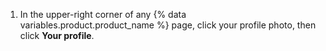 1. In the upper-right corner of any {% data variables.product.product_name %} page, click your profile photo, then click **Your profile**.
